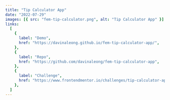 ```yaml
---
title: "Tip Calculator App"
date: "2022-07-29"
images: [{ src: "fem-tip-calculator.png", alt: "Tip Calculator App" }]
links:
  [
    {
      label: "Demo",
      href: "https://davinaleong.github.io/fem-tip-calculator-app/",
    },
    {
      label: "Repo",
      href: "https://github.com/davinaleong/fem-tip-calculator-app",
    },
    {
      label: "Challenge",
      href: "https://www.frontendmentor.io/challenges/tip-calculator-app-ugJNGbJUX",
    },
  ]
---
```

